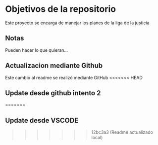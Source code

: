 # Objetivos de la repositorio

Este proyecto se encarga de manejar los planes de la liga de la justicia


## Notas
Pueden hacer lo que quieran...

## Actualizacion mediante Github
Este cambio al readme se realizó mediante GitHub
<<<<<<< HEAD
## Update desde github intento 2
=======
## Update desde VSCODE
>>>>>>> 12bc3a3 (Readme actualizado local)

